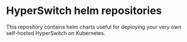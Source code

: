 # HyperSwitch helm repositories

This repository contains helm charts useful for deploying your very own self-hosted HyperSwitch on Kubernetes.
